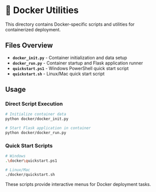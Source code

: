 # 🐳 Docker Utilities

This directory contains Docker-specific scripts and utilities for containerized deployment.

## Files Overview

- **`docker_init.py`** - Container initialization and data setup
- **`docker_run.py`** - Container startup and Flask application runner
- **`quickstart.ps1`** - Windows PowerShell quick start script
- **`quickstart.sh`** - Linux/Mac quick start script

## Usage

### Direct Script Execution
```bash
# Initialize container data
python docker/docker_init.py

# Start Flask application in container
python docker/docker_run.py
```

### Quick Start Scripts
```bash
# Windows
.\docker\quickstart.ps1

# Linux/Mac  
./docker/quickstart.sh
```

These scripts provide interactive menus for Docker deployment tasks.
